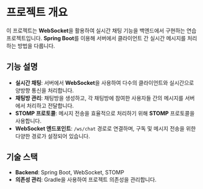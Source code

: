 # 프로젝트 개요
이 프로젝트는 **WebSocket**을 활용하여 실시간 채팅 기능을 백엔드에서 구현하는 연습 프로젝트입니다. **Spring Boot**를 이용해 서버에서 클라이언트 간 실시간 메시지를 처리하는 방법을 다룹니다.

## 기능 설명
- **실시간 채팅**: 서버에서 **WebSocket**을 사용하여 다수의 클라이언트와 실시간으로 양방향 통신을 처리합니다.
- **채팅방 관리**: 채팅방을 생성하고, 각 채팅방에 참여한 사용자들 간의 메시지를 서버에서 처리하고 전달합니다.
- **STOMP 프로토콜**: 메시지 전송을 효율적으로 처리하기 위해 **STOMP** 프로토콜을 사용합니다.
- **WebSocket 엔드포인트**: `/ws/chat` 경로로 연결하며, 구독 및 메시지 전송을 위한 다양한 경로가 설정되어 있습니다.

## 기술 스택
- **Backend**: Spring Boot, WebSocket, STOMP
- **의존성 관리**: Gradle을 사용하여 프로젝트 의존성을 관리합니다.
